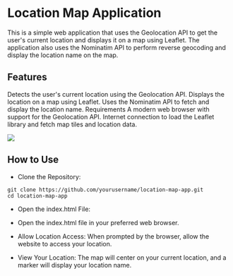 # Location Map Application

This is a simple web application that uses the Geolocation API to get the user's current location and displays it on a map using Leaflet. The application also uses the Nominatim API to perform reverse geocoding and display the location name on the map.

## Features
Detects the user's current location using the Geolocation API.
Displays the location on a map using Leaflet.
Uses the Nominatim API to fetch and display the location name.
Requirements
A modern web browser with support for the Geolocation API.
Internet connection to load the Leaflet library and fetch map tiles and location data.

![](./ss.png)

## How to Use
- Clone the Repository:

```
git clone https://github.com/yourusername/location-map-app.git
cd location-map-app
```

- Open the index.html File:
- Open the index.html file in your preferred web browser.


- Allow Location Access:
When prompted by the browser, allow the website to access your location.

- View Your Location:
The map will center on your current location, and a marker will display your location name.


